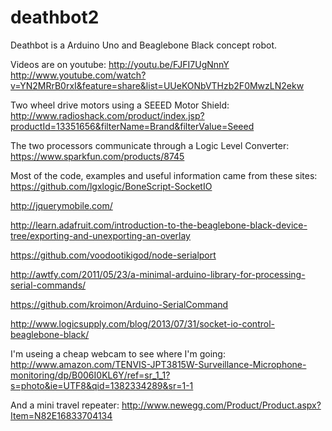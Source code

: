 deathbot2
=========
Deathbot is a Arduino Uno and Beaglebone Black concept robot.

Videos are on youtube:
http://youtu.be/FJFI7UgNnnY
http://www.youtube.com/watch?v=YN2MRrB0rxI&feature=share&list=UUeKONbVTHzb2F0MwzLN2ekw

Two wheel drive motors using a SEEED Motor Shield: 
http://www.radioshack.com/product/index.jsp?productId=13351656&filterName=Brand&filterValue=Seeed

The two processors communicate through a Logic Level Converter:
https://www.sparkfun.com/products/8745

Most of the code, examples and useful information came from these sites:
https://github.com/lgxlogic/BoneScript-SocketIO

http://jquerymobile.com/

http://learn.adafruit.com/introduction-to-the-beaglebone-black-device-tree/exporting-and-unexporting-an-overlay

https://github.com/voodootikigod/node-serialport

http://awtfy.com/2011/05/23/a-minimal-arduino-library-for-processing-serial-commands/

https://github.com/kroimon/Arduino-SerialCommand

http://www.logicsupply.com/blog/2013/07/31/socket-io-control-beaglebone-black/

I'm useing a cheap webcam to see where I'm going:
http://www.amazon.com/TENVIS-JPT3815W-Surveillance-Microphone-monitoring/dp/B006I0KL6Y/ref=sr_1_1?s=photo&ie=UTF8&qid=1382334289&sr=1-1

And a mini travel repeater:
http://www.newegg.com/Product/Product.aspx?Item=N82E16833704134

